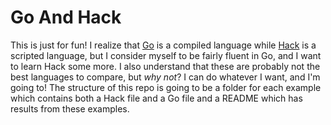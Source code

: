 # Go And Hack

This is just for fun! I realize that [Go](http://golang.org/) is a compiled language while [Hack](http://hacklang.org/) is a scripted language, but I consider myself to be fairly fluent in Go, and I want to learn Hack some more. I also understand that these are probably not the best languages to compare, but _why not_? I can do whatever I want, and I'm going to! The structure of this repo is going to be a folder for each example which contains both a Hack file and a Go file and a README which has results from these examples.
